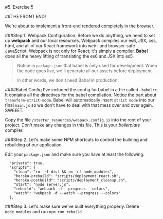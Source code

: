 #5. Exercise 5 

##THE FRONT END!

We're about to implement a front-end rendered completely in the browser.

###Step 1: Webpack Configuration.
Before we do anything, we need to set up **webpack** and our local resources. Webpack compiles our es6, JSX, css, html, and all of our React framework into web- and browser-safe JavaScript. Webpack is not only for React; it's simply a compiler. **Babel** does all the heavy lifting of translating the es6 and JSX into es5.
> Notice in `package.json` that babel is only used for development. When the code goes live, we'll generate all our assets before deployment. 

> In other words, we don't need Babel in production.

####Babel Config
I've included the config for babel in a file called `.babelrc`. It contains all the directives for the babel compilation. Notice the part about `transform-strict-mode`. Babel will automatically insert `strict mode` into our final `main.js` so we don't have to deal with that mess over and over again. SWEEET.

Copy the file `/starter_resources/webpack.config.js` into the root of your project. Don't make any changes in this file. This is your _boilerplate_ compiler. 


###Step 2. Let's make some NPM shortcuts to control the building and rebuilding of our application.

Edit your `package.json` and make sure you have at least the following:
```
  "private": true,
  "scripts": {
    "clean": "rm -rf dist && rm -rf node_modules",
    "heroku-prebuild": "scripts/deployment_react.sh",
    "heroku-postbuild": "scripts/deployment_cleanup.sh",
    "start": "node server.js",
    "rebuild": "webpack -d --progress --colors",
    "watch": "webpack -d --watch --progress --colors"
  },
```

###Step 3. Let's make sure we've built everything properly.
Delete `node_modules` and run `npm run rebuild`
